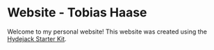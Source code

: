 # Website - Tobias Haase

Welcome to my personal website! This website was created using  the [Hydejack Starter Kit](https://hydejack.com/docs/basics/). 